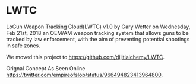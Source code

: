 # LWTC
LoGun Weapon Tracking Cloud(LWTC) v1.0 
by Gary Wetter on Wednesday, Feb 21st, 2018
  	an OEM/AM weapon tracking system that allows guns to be tracked by law enforcement,
  	with the aim of preventing potential shootings in safe zones.

We moved this project to https://github.com/dijitlalchemy/LWTC.

Orignal Concept As Seen Online https://twitter.com/empireofslop/status/966494823413964800. 
